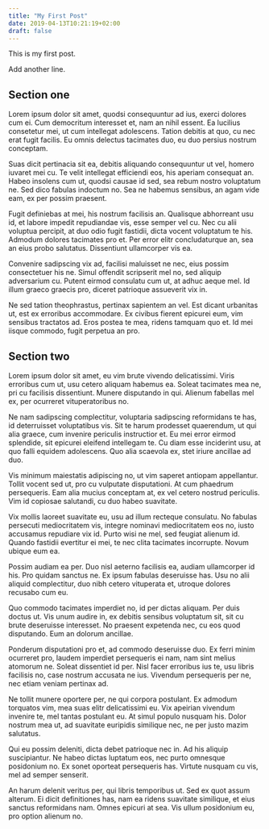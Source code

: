 ```yaml
---
title: "My First Post"
date: 2019-04-13T10:21:19+02:00
draft: false
---
```

This is my first post.

Add another line.

## Section one

Lorem ipsum dolor sit amet, quodsi consequuntur ad ius, exerci dolores cum ei. Cum democritum interesset et, nam an nihil essent. Ea lucilius consetetur mei, ut cum intellegat adolescens. Tation debitis at quo, cu nec erat fugit facilis. Eu omnis delectus tacimates duo, eu duo persius nostrum conceptam.

Suas dicit pertinacia sit ea, debitis aliquando consequuntur ut vel, homero iuvaret mei cu. Te velit intellegat efficiendi eos, his aperiam consequat an. Habeo insolens cum ut, quodsi causae id sed, sea rebum nostro voluptatum ne. Sed dico fabulas indoctum no. Sea ne habemus sensibus, an agam vide eam, ex per possim praesent.

Fugit definiebas at mei, his nostrum facilisis an. Qualisque abhorreant usu id, et labore impedit repudiandae vis, esse semper vel cu. Nec cu alii voluptua percipit, at duo odio fugit fastidii, dicta vocent voluptatum te his. Admodum dolores tacimates pro et. Per error elitr concludaturque an, sea an eius probo salutatus. Dissentiunt ullamcorper vis ea.

Convenire sadipscing vix ad, facilisi maluisset ne nec, eius possim consectetuer his ne. Simul offendit scripserit mel no, sed aliquip adversarium cu. Putent eirmod consulatu cum ut, at adhuc aeque mel. Id illum graeco graecis pro, diceret patrioque assueverit vix in.

Ne sed tation theophrastus, pertinax sapientem an vel. Est dicant urbanitas ut, est ex erroribus accommodare. Ex civibus fierent epicurei eum, vim sensibus tractatos ad. Eros postea te mea, ridens tamquam quo et. Id mei iisque commodo, fugit perpetua an pro.

## Section two

Lorem ipsum dolor sit amet, eu vim brute vivendo delicatissimi. Viris erroribus cum ut, usu cetero aliquam habemus ea. Soleat tacimates mea ne, pri cu facilisis dissentiunt. Munere disputando in qui. Alienum fabellas mel ex, per ocurreret vituperatoribus no.

Ne nam sadipscing complectitur, voluptaria sadipscing reformidans te has, id deterruisset voluptatibus vis. Sit te harum prodesset quaerendum, ut qui alia graece, cum invenire periculis instructior et. Eu mei error eirmod splendide, sit epicurei eleifend intellegam te. Cu diam esse inciderint usu, at quo falli equidem adolescens. Quo alia scaevola ex, stet iriure ancillae ad duo.

Vis minimum maiestatis adipiscing no, ut vim saperet antiopam appellantur. Tollit vocent sed ut, pro cu vulputate disputationi. At cum phaedrum persequeris. Eam alia mucius conceptam at, ex vel cetero nostrud periculis. Vim id copiosae salutandi, cu duo habeo suavitate.

Vix mollis laoreet suavitate eu, usu ad illum recteque consulatu. No fabulas persecuti mediocritatem vis, integre nominavi mediocritatem eos no, iusto accusamus repudiare vix id. Purto wisi ne mel, sed feugiat alienum id. Quando fastidii evertitur ei mei, te nec clita tacimates incorrupte. Novum ubique eum ea.

Possim audiam ea per. Duo nisl aeterno facilisis ea, audiam ullamcorper id his. Pro quidam sanctus ne. Ex ipsum fabulas deseruisse has. Usu no alii aliquid complectitur, duo nibh cetero vituperata et, utroque dolores recusabo cum eu.

Quo commodo tacimates imperdiet no, id per dictas aliquam. Per duis doctus ut. Vis unum audire in, ex debitis sensibus voluptatum sit, sit cu brute deseruisse interesset. No praesent expetenda nec, cu eos quod disputando. Eum an dolorum ancillae.

Ponderum disputationi pro et, ad commodo deseruisse duo. Ex ferri minim ocurreret pro, laudem imperdiet persequeris ei nam, nam sint melius atomorum ne. Soleat dissentiet id per. Nisl facer erroribus ius te, usu libris facilisis no, case nostrum accusata ne ius. Vivendum persequeris per ne, nec etiam veniam pertinax ad.

Ne tollit munere oportere per, ne qui corpora postulant. Ex admodum torquatos vim, mea suas elitr delicatissimi eu. Vix apeirian vivendum invenire te, mel tantas postulant eu. At simul populo nusquam his. Dolor nostrum mea ut, ad suavitate euripidis similique nec, ne per justo mazim salutatus.

Qui eu possim deleniti, dicta debet patrioque nec in. Ad his aliquip suscipiantur. Ne habeo dictas luptatum eos, nec purto omnesque posidonium no. Ex sonet oporteat persequeris has. Virtute nusquam cu vis, mel ad semper senserit.

An harum delenit veritus per, qui libris temporibus ut. Sed ex quot assum alterum. Ei dicit definitiones has, nam ea ridens suavitate similique, et eius sanctus reformidans nam. Omnes epicuri at sea. Vis ullum posidonium eu, pro option alienum no.